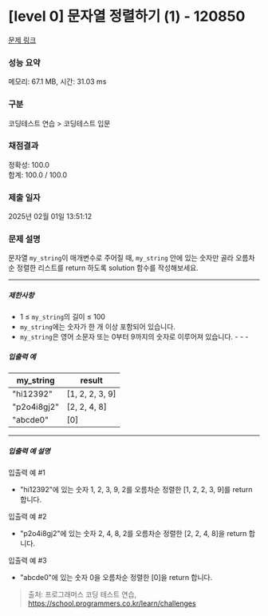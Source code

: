 # [level 0] 문자열 정렬하기 (1) - 120850 

[문제 링크](https://school.programmers.co.kr/learn/courses/30/lessons/120850?language=kotlin) 

### 성능 요약

메모리: 67.1 MB, 시간: 31.03 ms

### 구분

코딩테스트 연습 > 코딩테스트 입문

### 채점결과

정확성: 100.0<br/>합계: 100.0 / 100.0

### 제출 일자

2025년 02월 01일 13:51:12

### 문제 설명

<p>문자열 <code>my_string</code>이 매개변수로 주어질 때, <code>my_string</code> 안에 있는 숫자만 골라 오름차순 정렬한 리스트를&nbsp;return 하도록 solution 함수를 작성해보세요.</p>

<hr>

<h5>제한사항</h5>

<ul>
<li>1 ≤ <code>my_string</code>의 길이 ≤ 100</li>
<li><code>my_string</code>에는 숫자가 한 개 이상 포함되어 있습니다.</li>
<li><code>my_string</code>은 영어 소문자 또는 0부터 9까지의 숫자로 이루어져 있습니다.
- - -</li>
</ul>

<h5>입출력 예</h5>
<table class="table">
        <thead><tr>
<th>my_string</th>
<th>result</th>
</tr>
</thead>
        <tbody><tr>
<td>"hi12392"</td>
<td>[1, 2, 2, 3, 9]</td>
</tr>
<tr>
<td>"p2o4i8gj2"</td>
<td>[2, 2, 4, 8]</td>
</tr>
<tr>
<td>"abcde0"</td>
<td>[0]</td>
</tr>
</tbody>
      </table>
<hr>

<h5>입출력 예 설명</h5>

<p>입출력 예 #1</p>

<ul>
<li>"hi12392"에 있는 숫자 1, 2, 3, 9, 2를 오름차순 정렬한 [1, 2, 2, 3, 9]를 return 합니다.</li>
</ul>

<p>입출력 예 #2</p>

<ul>
<li>"p2o4i8gj2"에 있는 숫자 2, 4, 8, 2를 오름차순 정렬한 [2, 2, 4, 8]을 return 합니다.</li>
</ul>

<p>입출력 예 #3</p>

<ul>
<li>"abcde0"에 있는 숫자 0을 오름차순 정렬한 [0]을 return 합니다.</li>
</ul>


> 출처: 프로그래머스 코딩 테스트 연습, https://school.programmers.co.kr/learn/challenges